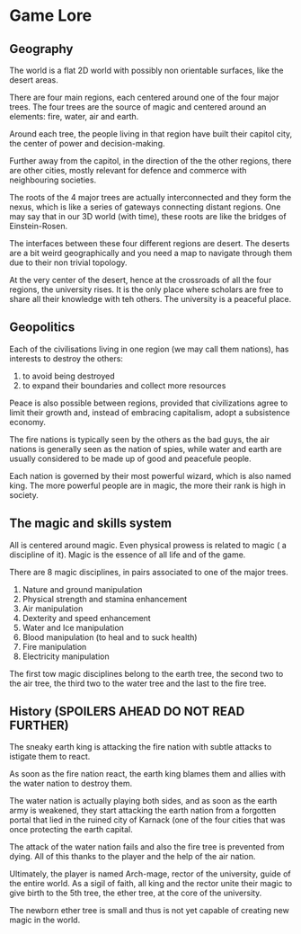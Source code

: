 # Game Lore

## Geography

The world is a flat 2D world with possibly non orientable surfaces, like the desert areas.

There are four main regions, each centered around one of the four major trees. The four trees are the source of magic and centered around an elements: fire, water, air and earth.

Around each tree, the people living in that region have built their capitol city, the center of power and decision-making.

Further away from the capitol, in the direction of the the other regions, there are other cities, mostly relevant for defence and commerce with neighbouring societies.

The roots of the 4 major trees are actually interconnected and they form the nexus, which is like a series of gateways connecting distant regions. One may say that in our 3D world (with time), these roots are like the bridges of Einstein-Rosen.

The interfaces between these four different regions are desert. The deserts are a bit weird geographically and you need a map to navigate through them due to their non trivial topology.

At the very center of the desert, hence at the crossroads of all the four regions, the university rises. It is the only place where scholars are free to share all their knowledge with teh others. The university is a peaceful place.

## Geopolitics

Each of the civilisations living in one region (we may call them nations), has interests to destroy the others:
 1. to avoid being destroyed
 2. to expand their boundaries and collect more resources

Peace is also possible between regions, provided that civilizations agree to limit their growth and, instead of embracing capitalism, adopt a subsistence economy.

The fire nations is typically seen by the others as the bad guys, the air nations is generally seen as the nation of spies, while water and earth are usually considered to be made up of good and peacefule people.

Each nation is governed by their most powerful wizard, which is also named king. The more powerful people are in magic, the more their rank is high in society.

## The magic and skills system

All is centered around magic. Even physical prowess is related to magic ( a discipline of it). Magic is the essence of all life and of the game.

There are 8 magic disciplines, in pairs associated to one of the major trees.

1. Nature and ground manipulation
2. Physical strength and stamina enhancement
3. Air manipulation
4. Dexterity and speed enhancement
5. Water and Ice manipulation
6. Blood manipulation (to heal and to suck health)
7. Fire manipulation
8. Electricity manipulation

The first tow magic disciplines belong to the earth tree, the second two to the air tree, the third two to the water tree and the last to the fire tree.

## History (SPOILERS AHEAD DO NOT READ FURTHER)

The sneaky earth king is attacking the fire nation with subtle attacks to istigate them to react.

As soon as the fire nation react, the earth king blames them and allies with the water nation to destroy them.

The water nation is actually playing both sides, and as soon as the earth army is weakened, they start attacking the earth nation from a forgotten portal that lied in the ruined city of Karnack (one of the four cities that was once protecting the earth capital.

The attack of the water nation fails and also the fire tree is prevented from dying. All of this thanks to the player and the help of the air nation.

Ultimately, the player is named Arch-mage, rector of the university, guide of the entire world. As a sigil of faith, all king and the rector unite their magic to give birth to the 5th tree, the ether tree, at the core of the university.

The newborn ether tree is small and thus is not yet capable of creating new magic in the world.
